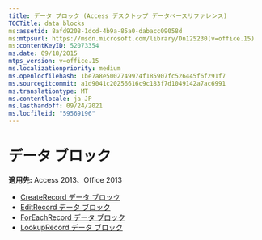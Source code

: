 ```yaml
---
title: データ ブロック (Access デスクトップ データベースリファレンス)
TOCTitle: data blocks
ms:assetid: 8afd9208-1dcd-4b9a-85a0-dabacc09058d
ms:mtpsurl: https://msdn.microsoft.com/library/Dn125230(v=office.15)
ms:contentKeyID: 52073354
ms.date: 09/18/2015
mtps_version: v=office.15
ms.localizationpriority: medium
ms.openlocfilehash: 1be7a8e5002749974f185907fc526445f6f291f7
ms.sourcegitcommit: a1d9041c20256616c9c183f7d1049142a7ac6991
ms.translationtype: MT
ms.contentlocale: ja-JP
ms.lasthandoff: 09/24/2021
ms.locfileid: "59569196"
---
```

# <a name="data-blocks"></a>データ ブロック

**適用先:** Access 2013、Office 2013

- [CreateRecord データ ブロック](createrecord-data-block.md)
- [EditRecord データ ブロック](editrecord-data-block.md)
- [ForEachRecord データ ブロック](foreachrecord-data-block.md)
- [LookupRecord データ ブロック](lookuprecord-data-block.md)


